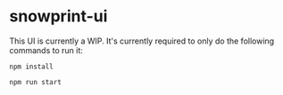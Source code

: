 # snowprint-ui

This UI is currently a WIP. It's currently required to only do the following commands to run it:

`npm install`

`npm run start`